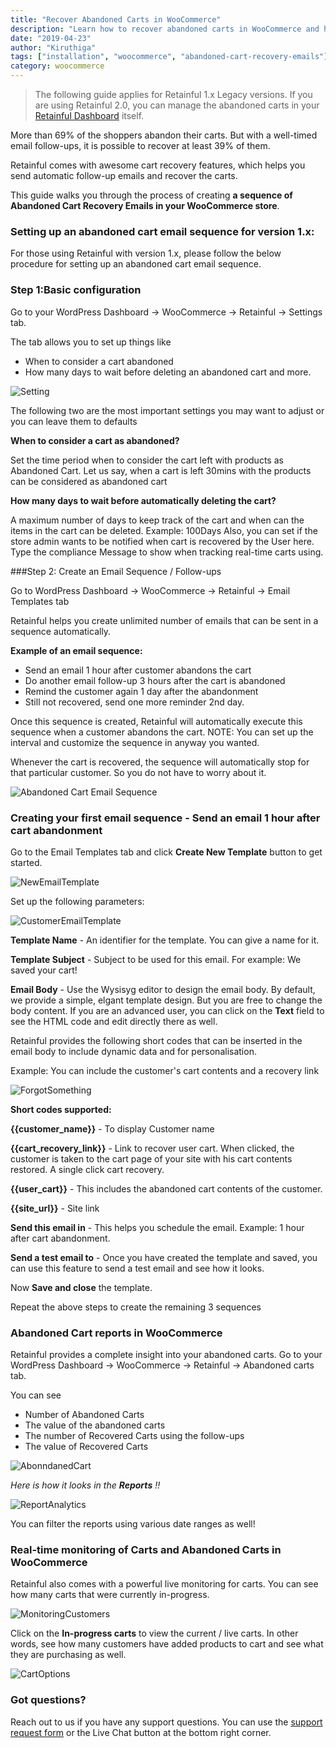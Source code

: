 ```yaml
---
title: "Recover Abandoned Carts in WooCommerce"
description: "Learn how to recover abandoned carts in WooCommerce and how to automatically send follow-up emails for cart abandonment"
date: "2019-04-23"
author: "Kiruthiga"
tags: ["installation", "woocommerce", "abandoned-cart-recovery-emails"]
category: woocommerce
---
```

> The following guide applies for Retainful 1.x Legacy versions. If you are using Retainful 2.0, you can manage the abandoned carts in your [Retainful Dashboard](https://app.retainful.com/?utm_source=abandoned_cart_recovery_mails&utm_medium=retainful_dashboard&utm_campaign=docs) itself.

More than 69% of the shoppers abandon their carts. But with a well-timed email follow-ups, it is possible to recover at least 39% of them.

Retainful comes with awesome cart recovery features, which helps you send automatic follow-up emails and recover the carts.

This guide walks you through the process of creating **a sequence of Abandoned Cart Recovery Emails in your WooCommerce store**.

### Setting up an abandoned cart email sequence for version 1.x:

For those using Retainful with version 1.x, please follow the below procedure for setting up an abandoned cart email sequence.


### Step 1:Basic configuration

Go to your WordPress Dashboard -> WooCommerce -> Retainful -> Settings tab.

The tab allows you to set up things like
- When to consider a cart abandoned
- How many days to wait before deleting an abandoned cart 
and more.

![Setting](https://raw.githubusercontent.com/retainful/site-images/master/docs/abandoned-cart-recovery/setting.png)

The following two are the most important settings you may want to adjust or you can leave them to defaults

**When to consider a cart as abandoned?** 

Set the time period when to consider the cart left with products as Abandoned Cart. 
Let us say, when a cart is left 30mins with the products can be considered as abandoned cart

**How many days to wait before automatically deleting the cart?**

A maximum number of days to keep track of the cart and when can the items in the cart can be deleted.
Example: 100Days
Also, you can set if the store admin wants to be notified when cart is recovered by the User here.
Type the compliance Message to show when tracking real-time carts using.

###Step 2: Create an Email Sequence / Follow-ups

Go to WordPress Dashboard -> WooCommerce -> Retainful -> Email Templates tab

Retainful helps you create unlimited number of emails that can be sent in a sequence automatically.

**Example of an email sequence:**

- Send an email 1 hour after customer abandons the cart
- Do another email follow-up 3 hours after the cart is abandoned
- Remind the customer again 1 day after the abandonment
- Still not recovered, send one more reminder 2nd day.

Once this sequence is created, Retainful will automatically execute this sequence when a customer abandons the cart. 
NOTE: You can set up the interval and customize the sequence in anyway you wanted.

Whenever the cart is recovered, the sequence will automatically stop for that particular customer. So you do not have to worry about it.

![Abandoned Cart Email Sequence](https://raw.githubusercontent.com/retainful/site-images/master/docs/abandoned-cart-recovery/abandoned-cart-recovery-email-sequence.png)


### Creating your first email sequence - Send an email 1 hour after cart abandonment

Go to the Email Templates tab and click  **Create New Template** button to get started.


![NewEmailTemplate](https://raw.githubusercontent.com/retainful/site-images/master/docs/abandoned-cart-recovery/NewEmailTemplate.png)

Set up the following parameters:

![CustomerEmailTemplate](https://raw.githubusercontent.com/retainful/site-images/master/docs/abandoned-cart-recovery/EmailTemplate-for-customer.png)

**Template Name** - An identifier for the template. You can give a name for it. 

**Template Subject** - Subject to be used for this email. For example: We saved your cart! 

**Email Body** - Use the Wysisyg editor to design the email body. By default, we provide a simple, elgant template design. But you are free to change the body content. If you are an advanced user, you can click on the **Text** field to see the HTML code and edit directly there as well.

Retainful provides the following short codes that can be inserted in the email body to include dynamic data and for personalisation.

Example: You can include the customer's cart contents and a recovery link

![ForgotSomething](https://raw.githubusercontent.com/retainful/site-images/master/docs/abandoned-cart-recovery/ForgotSomething.png)

**Short codes supported:**

**{{customer_name}}** - To display Customer name

**{{cart_recovery_link}}** - Link to recover user cart. When clicked, the customer is taken to the cart page of your site with his cart contents restored. A single click cart recovery.

**{{user_cart}}** - This includes the abandoned cart contents of the customer.

**{{site_url}}** - Site link


**Send this email in** - This helps you schedule the email. Example: 1 hour after cart abandonment. 

**Send a test email to** - Once you have created the template and saved, you can use this feature to send a test email and see how it looks.

Now **Save and close** the template.

Repeat the above steps to create the remaining 3 sequences

### Abandoned Cart reports in WooCommerce

Retainful provides a complete insight into your abandoned carts.
Go to your WordPress Dashboard -> WooCommerce -> Retainful -> Abandoned carts tab.


You can see
- Number of Abandoned Carts
- The value of the abandoned carts
- The number of Recovered Carts using the follow-ups
- The value of Recovered Carts

![AbonndanedCart](https://raw.githubusercontent.com/retainful/site-images/master/docs/abandoned-cart-recovery/abondanedCarts.png)

<i>Here is how it looks in the **Reports** !!</i>

![ReportAnalytics](https://raw.githubusercontent.com/retainful/site-images/master/docs/abandoned-cart-recovery/Analytics.png)


You can filter the reports using various date ranges as well!


### Real-time monitoring of Carts and Abandoned Carts in WooCommerce

Retainful also comes with a powerful live monitoring for carts. You can see how many carts that were currently in-progress.

![MonitoringCustomers](https://raw.githubusercontent.com/retainful/site-images/master/docs/abandoned-cart-recovery/legends.png)

Click on the **In-progress carts** to view the current / live carts. In other words, see how many customers have added products to cart and see what they are purchasing as well.

![CartOptions](https://raw.githubusercontent.com/retainful/site-images/master/docs/abandoned-cart-recovery/cartOptions.png)


### Got questions?

Reach out to us if you have any support questions. You can use the [support request form](https://www.retainful.com/support) or the Live Chat button at the bottom right corner.
